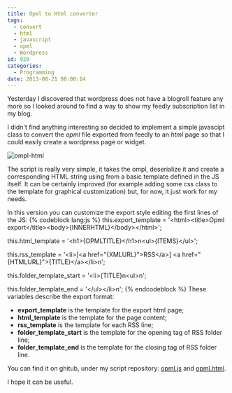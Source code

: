 ```yaml
---
title: Opml to Html converter
tags:
  - convert
  - html
  - javascript
  - opml
  - Wordpress
id: 920
categories:
  - Programming
date: 2013-08-21 08:00:14
---
```


Yesterday I discovered that wordpress does not have a blogroll feature any more so I looked around to find a way to show my feedly subscription list in my blog.

I didn't find anything interesting so decided to implement a simple javascipt class to convert the _opml_ file exported from feedly to an _html_ page so that I could easily create a wordpress page or widget.

![ompl-html](/images/2014/10/ompl-html.png?w=300)

The script is really very simple, it takes the ompl, deserialize it and create a corresponding HTML string using from a basic template defined in the JS itself. It can be certainly improved (for example adding some css class to the template for graphical customization) but, for now, it just work for my needs.

In this version you can customize the export style editing the first lines of the JS:
{% codeblock lang:js %}
this.export_template = '&lt;html&gt;&lt;title&gt;Opml export&lt;/title&gt;&lt;body&gt;{INNERHTML}&lt;/body&gt;&lt;/html&gt;';

this.html_template = '&lt;h1&gt;{OPMLTITLE}&lt;/h1&gt;n&lt;ul&gt;{ITEMS}&lt;/ul&gt;';

this.rss_template = '&lt;li&gt;[&lt;a href="{XMLURL}"&gt;RSS&lt;/a&gt;] &lt;a href="{HTMLURL}"&gt;{TITLE}&lt;/a&gt;&lt;/li&gt;n';

this.folder_template_start = '&lt;li&gt;{TITLE}n&lt;ul&gt;n';

this.folder_template_end = '&lt;/ul&gt;&lt;/li&gt;n';
{% endcodeblock %}
These variables describe the export format:

*   **export_template** is the template for the export html page;
*   **html_template** is the template for the page content;
*   **rss_template** is the template for each RSS line;
*   **folder_template_start** is the template for the opening tag of RSS folder line;
*   **folder_template_end** is the template for the closing tag of RSS folder line.

You can find it on ghitub, under my script repository: [opml.js](https://github.com/alexmufatti/Scripts/blob/master/scripts/opml.js "opml.js") and [opml.html](https://github.com/alexmufatti/Scripts/blob/master/scripts/opml.html "opml.html").

I hope it can be useful.
